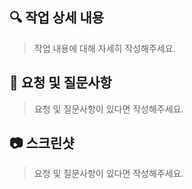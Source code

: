 ## 🔍️ 작업 상세 내용

> 작업 내용에 대해 자세히 작성해주세요.

## 🙏 요청 및 질문사항

> 요청 및 질문사항이 있다면 작성해주세요.

## 📷 스크린샷

> 요청 및 질문사항이 있다면 작성해주세요.

